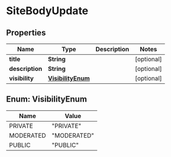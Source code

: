 # SiteBodyUpdate

## Properties
Name | Type | Description | Notes
------------ | ------------- | ------------- | -------------
**title** | **String** |  |  [optional]
**description** | **String** |  |  [optional]
**visibility** | [**VisibilityEnum**](#VisibilityEnum) |  |  [optional]

<a name="VisibilityEnum"></a>
## Enum: VisibilityEnum
Name | Value
---- | -----
PRIVATE | &quot;PRIVATE&quot;
MODERATED | &quot;MODERATED&quot;
PUBLIC | &quot;PUBLIC&quot;
